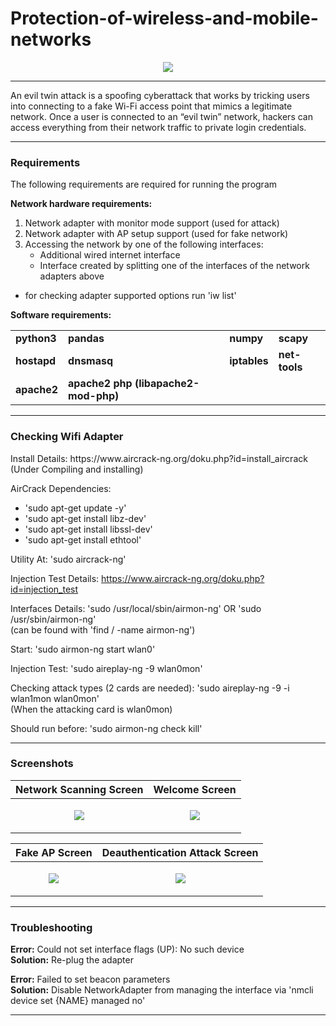 # Protection-of-wireless-and-mobile-networks

<p align="center"><img src="https://github.com/AlmogJakov/Protection-of-wireless-and-mobile-networks/blob/main/images/evil_twin.jpg"/></p>

--------------------------------------------------------------------------------------------------

An evil twin attack is a spoofing cyberattack that works by tricking users into connecting to a fake Wi-Fi access point that mimics a legitimate network. Once a user is connected to an “evil twin” network, hackers can access everything from their network traffic to private login credentials.

--------------------------------------------------------------------------------------------------

<h3>Requirements</h3>    

The following requirements are required for running the program
   
<b>Network hardware requirements:</b>
1. Network adapter with monitor mode support (used for attack)
2. Network adapter with AP setup support (used for fake network)
3. Accessing the network by one of the following interfaces:
    * Additional wired internet interface
    * Interface created by splitting one of the interfaces of the network adapters above

* for checking adapter supported options run 'iw list'

<b>Software requirements:</b>

|||||
| ------------- | ------------- | ------------- | ------------- |
| <b>python3</b> | <b>pandas</b> | <b>numpy</b> | <b>scapy</b>  |
| <b>hostapd</b> | <b>dnsmasq</b> | <b>iptables</b> | <b>net-tools</b> |
| <b>apache2</b> | <b>apache2 php (libapache2-mod-php)</b> | | |
 
  --------------------------------------------------------------------------------------------------

<h3>Checking Wifi Adapter</h3>   
Install Details: https://www.aircrack-ng.org/doku.php?id=install_aircrack (Under Compiling and installing)   

AirCrack Dependencies:   
- 'sudo apt-get update -y'   
- 'sudo apt-get install libz-dev'   
- 'sudo apt-get install libssl-dev'   
- 'sudo apt-get install ethtool'   
    
Utility At: 'sudo aircrack-ng'   

Injection Test Details: https://www.aircrack-ng.org/doku.php?id=injection_test   
   
   
Interfaces Details: 'sudo /usr/local/sbin/airmon-ng' OR 'sudo /usr/sbin/airmon-ng'   
    (can be found with 'find / -name airmon-ng')
    
Start: 'sudo airmon-ng start wlan0'   

Injection Test: 'sudo aireplay-ng -9 wlan0mon'   

Checking attack types (2 cards are needed): 'sudo aireplay-ng -9 -i wlan1mon wlan0mon'   
    (When the attacking card is wlan0mon)   
    
 Should run before: 'sudo airmon-ng check kill'   
 
 
 --------------------------------------------------------------------------------------------------
 
  <h3>Screenshots</h3>    
  
 
| Network Scanning Screen | Welcome Screen |
| ------------- | ------------- |
| <p align="center"><img src="https://github.com/AlmogJakov/Protection-of-wireless-and-mobile-networks/blob/main/images/scanning.jpg"/></p>  | <p align="center"><img src="https://github.com/AlmogJakov/Protection-of-wireless-and-mobile-networks/blob/main/images/welcome.jpg"/></p>  |


| Fake AP Screen | Deauthentication Attack Screen |
| ------------- | ------------- |
| <p align="center"><img src="https://github.com/AlmogJakov/Protection-of-wireless-and-mobile-networks/blob/main/images/fakeap.jpg"/></p>  | <p align="center"><img src="https://github.com/AlmogJakov/Protection-of-wireless-and-mobile-networks/blob/main/images/deauth.jpg"/></p>  |

  --------------------------------------------------------------------------------------------------
 
 <h3>Troubleshooting</h3>    
 
 <b>Error:</b> Could not set interface flags (UP): No such device   
 <b>Solution:</b> Re-plug the adapter   
    
 <b>Error:</b> Failed to set beacon parameters   
 <b>Solution:</b> Disable NetworkAdapter from managing the interface via 'nmcli device set {NAME} managed no'   


   --------------------------------------------------------------------------------------------------
